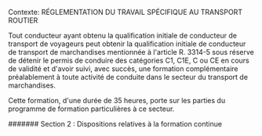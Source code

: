 Contexte: RÉGLEMENTATION DU TRAVAIL SPÉCIFIQUE AU TRANSPORT ROUTIER

Tout conducteur ayant obtenu la qualification initiale de conducteur de transport de voyageurs peut obtenir la qualification initiale de conducteur de transport de marchandises mentionnée à l'article R. 3314-5 sous réserve de détenir le permis de conduire des catégories C1, C1E, C ou CE en cours de validité et d'avoir suivi, avec succès, une formation complémentaire préalablement à toute activité de conduite dans le secteur du transport de marchandises.

Cette formation, d'une durée de 35 heures, porte sur les parties du programme de formation particulières à ce secteur.

####### Section 2 : Dispositions relatives à la formation continue